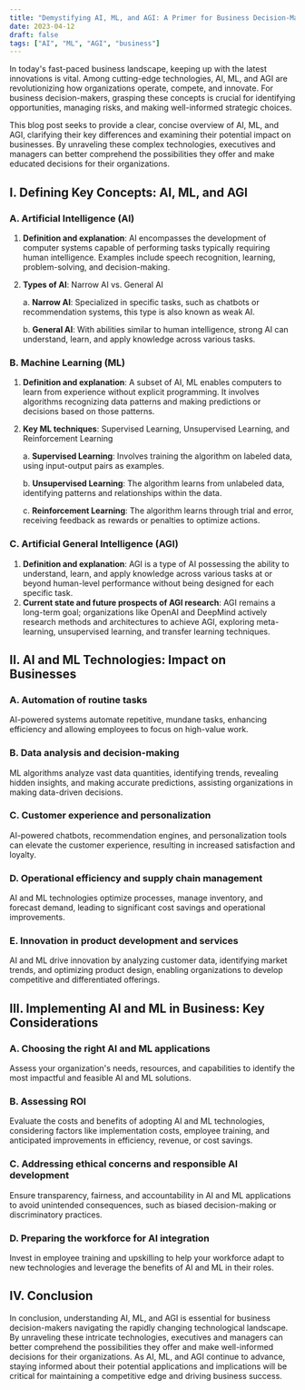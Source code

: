 ```yaml
---
title: "Demystifying AI, ML, and AGI: A Primer for Business Decision-Makers"
date: 2023-04-12
draft: false
tags: ["AI", "ML", "AGI", "business"]
---
```


In today's fast-paced business landscape, keeping up with the latest innovations is vital. Among cutting-edge technologies, AI, ML, and AGI are revolutionizing how organizations operate, compete, and innovate. For business decision-makers, grasping these concepts is crucial for identifying opportunities, managing risks, and making well-informed strategic choices.

This blog post seeks to provide a clear, concise overview of AI, ML, and AGI, clarifying their key differences and examining their potential impact on businesses. By unraveling these complex technologies, executives and managers can better comprehend the possibilities they offer and make educated decisions for their organizations.

## I. Defining Key Concepts: AI, ML, and AGI

### A. Artificial Intelligence (AI)

1. **Definition and explanation**: AI encompasses the development of computer systems capable of performing tasks typically requiring human intelligence. Examples include speech recognition, learning, problem-solving, and decision-making.
2. **Types of AI**: Narrow AI vs. General AI

   a. **Narrow AI**: Specialized in specific tasks, such as chatbots or recommendation systems, this type is also known as weak AI.

   b. **General AI**: With abilities similar to human intelligence, strong AI can understand, learn, and apply knowledge across various tasks.

### B. Machine Learning (ML)

1. **Definition and explanation**: A subset of AI, ML enables computers to learn from experience without explicit programming. It involves algorithms recognizing data patterns and making predictions or decisions based on those patterns.
2. **Key ML techniques**: Supervised Learning, Unsupervised Learning, and Reinforcement Learning

   a. **Supervised Learning**: Involves training the algorithm on labeled data, using input-output pairs as examples.

   b. **Unsupervised Learning**: The algorithm learns from unlabeled data, identifying patterns and relationships within the data.

   c. **Reinforcement Learning**: The algorithm learns through trial and error, receiving feedback as rewards or penalties to optimize actions.

### C. Artificial General Intelligence (AGI)

1. **Definition and explanation**: AGI is a type of AI possessing the ability to understand, learn, and apply knowledge across various tasks at or beyond human-level performance without being designed for each specific task.
2. **Current state and future prospects of AGI research**: AGI remains a long-term goal; organizations like OpenAI and DeepMind actively research methods and architectures to achieve AGI, exploring meta-learning, unsupervised learning, and transfer learning techniques.

## II. AI and ML Technologies: Impact on Businesses

### A. Automation of routine tasks

AI-powered systems automate repetitive, mundane tasks, enhancing efficiency and allowing employees to focus on high-value work.

### B. Data analysis and decision-making

ML algorithms analyze vast data quantities, identifying trends, revealing hidden insights, and making accurate predictions, assisting organizations in making data-driven decisions.

### C. Customer experience and personalization

AI-powered chatbots, recommendation engines, and personalization tools can elevate the customer experience, resulting in increased satisfaction and loyalty.

### D. Operational efficiency and supply chain management

AI and ML technologies optimize processes, manage inventory, and forecast demand, leading to significant cost savings and operational improvements.

### E. Innovation in product development and services

AI and ML drive innovation by analyzing customer data, identifying market trends, and optimizing product design, enabling organizations to develop competitive and differentiated offerings.

## III. Implementing AI and ML in Business: Key Considerations

### A. Choosing the right AI and ML applications

Assess your organization's needs, resources, and capabilities to identify the most impactful and feasible AI and ML solutions.

### B. Assessing ROI

Evaluate the costs and benefits of adopting AI and ML technologies, considering factors like implementation costs, employee training, and anticipated improvements in efficiency, revenue, or cost savings.

### C. Addressing ethical concerns and responsible AI development

Ensure transparency, fairness, and accountability in AI and ML applications to avoid unintended consequences, such as biased decision-making or discriminatory practices.

### D. Preparing the workforce for AI integration

Invest in employee training and upskilling to help your workforce adapt to new technologies and leverage the benefits of AI and ML in their roles.

## IV. Conclusion

In conclusion, understanding AI, ML, and AGI is essential for business decision-makers navigating the rapidly changing technological landscape. By unraveling these intricate technologies, executives and managers can better comprehend the possibilities they offer and make well-informed decisions for their organizations. As AI, ML, and AGI continue to advance, staying informed about their potential applications and implications will be critical for maintaining a competitive edge and driving business success.

